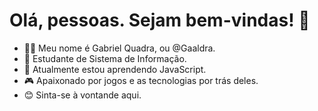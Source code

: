 # Olá, pessoas. Sejam bem-vindas! 👋

- 🙋‍♂ Meu nome é Gabriel Quadra, ou @Gaaldra.
- 🦉 Estudante de Sistema de Informação.
- 🌱 Atualmente estou aprendendo JavaScript.
- 🎮 Apaixonado por jogos e as tecnologias por trás deles.
- 😊 Sinta-se à vontande aqui.

